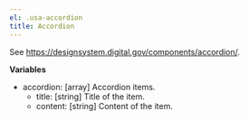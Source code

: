 ```yaml
---
el: .usa-accordion
title: Accordion
---
```

See 
https://designsystem.digital.gov/components/accordion/.

__Variables__
* accordion: [array] Accordion items.
  * title: [string] Title of the item.
  * content: [string] Content of the item.

